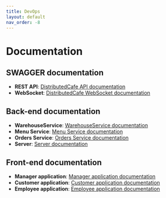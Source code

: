```yaml
---
title: DevOps
layout: default
nav_order: -8
---
```


# Documentation

## SWAGGER documentation
* **REST API**: [DistributedCafe API documentation](https://app.swaggerhub.com/apis/ElisaAlbertini/DistributedCafe)
* **WebSocket**: [DistributedCafe WebSocket documentation](https://app.swaggerhub.com/apis/ElisaAlbertini/WebSocketDistributedCafe)

## Back-end documentation

* **WarehouseService**: [WarehouseService documentation](./dokka/index.html)
* **Menu Service**: [Menu Service documentation](./typedoc/menu-service/index.html)
* **Orders Service**: [Orders Service documentation](./typedoc/orders-service/index.html)
* **Server**: [Server documentation](./typedoc/server/index.html)

## Front-end documentation

* **Manager application**: [Manager application documentation](./typedoc/manager-application/index.html)
* **Customer application**: [Customer application documentation](./typedoc/customer-application/index.html)
* **Employee application**: [Employee application documentation](./javadoc/index.html)